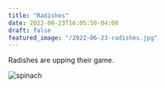 ```yaml
---
title: "Radishes"
date: 2022-06-23T16:05:50-04:00
draft: false
featured_image: "/2022-06-23-radishes.jpg"
---
```


Radishes are upping their game.

![spinach](/2022-06-23-radishes.jpg)
